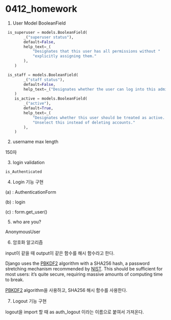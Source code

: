 # 0412_homework

1. User Model BooleanField

```python
 is_superuser = models.BooleanField(
        _("superuser status"),
        default=False,
        help_text=_(
            "Designates that this user has all permissions without "
            "explicitly assigning them."
        ),
    )
```



```python
 is_staff = models.BooleanField(
        _("staff status"),
        default=False,
        help_text=_("Designates whether the user can log into this admin site."),
    )
    is_active = models.BooleanField(
        _("active"),
        default=True,
        help_text=_(
            "Designates whether this user should be treated as active. "
            "Unselect this instead of deleting accounts."
        ),
    )
```



2. username max length

150자



3. login validation

`is_Authenticated`



4. Login 기능 구현

(a) : AuthenticationForm

(b) : login

(c) : form.get_user()



5. who are you?

AnonymousUser



6. 암호화 알고리즘

input이 같을 때 output이 같은 함수를 해시 함수라고 한다.

 Django uses the [PBKDF2](https://en.wikipedia.org/wiki/PBKDF2) algorithm with a SHA256 hash, a password stretching mechanism recommended by [NIST](https://nvlpubs.nist.gov/nistpubs/Legacy/SP/nistspecialpublication800-132.pdf). This should be sufficient for most users: it’s quite secure, requiring massive amounts of computing time to break.

[PBKDF2](https://en.wikipedia.org/wiki/PBKDF2) algorithm을 사용하고, SHA256 해시 함수를 사용한다.



7. Logout 기능 구현

logout을 import 할 때 as auth_logout 이라는 이름으로 붙여서 가져온다.